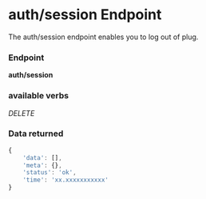 # auth/session Endpoint

The auth/session endpoint enables you to log out of plug.

### Endpoint

**auth/session**

### available verbs

_DELETE_

### Data returned

```js
{
    'data': [],
    'meta': {},
    'status': 'ok',
    'time': 'xx.xxxxxxxxxxx'
}
```